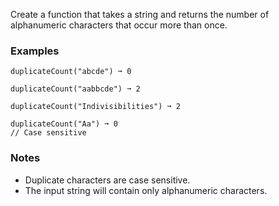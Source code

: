 Create a function that takes a string and returns the number of alphanumeric characters that occur more than once.


### Examples ###
    duplicateCount("abcde") ➞ 0

    duplicateCount("aabbcde") ➞ 2

    duplicateCount("Indivisibilities") ➞ 2

    duplicateCount("Aa") ➞ 0
    // Case sensitive


### Notes ###
*   Duplicate characters are case sensitive.
*   The input string will contain only alphanumeric characters.